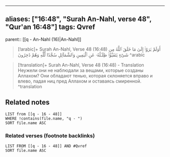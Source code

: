 
---
aliases: ["16:48", "Surah An-Nahl, verse 48", "Qur'an 16:48"]
tags: Qvref
---

parent:: [[q - An-Nahl (16)|An-Nahl]]

> [!arabic]+ Surah An-Nahl, Verse 48 (16:48)
> <span class="quran-arabic">أَوَلَمْ يَرَوْا۟ إِلَىٰ مَا خَلَقَ ٱللَّهُ مِن شَىْءٍ يَتَفَيَّؤُا۟ ظِلَـٰلُهُۥ عَنِ ٱلْيَمِينِ وَٱلشَّمَآئِلِ سُجَّدًا لِّلَّهِ وَهُمْ دَٰخِرُونَ</span>
^arabic

> [!translation]+ Surah An-Nahl, Verse 48 (16:48) - Translation
> Неужели они не наблюдали за вещами, которые созданы Аллахом? Они обладают тенью, которая склоняется вправо и влево, падая ниц пред Аллахом и оставаясь смиренной.
^translation



## Related notes
```dataview
LIST from [[q - 16 - 48]]
WHERE !contains(file.name, "q - ")
SORT file.name ASC
```

### Related verses (footnote backlinks)
```dataview
LIST FROM [[q - 16 - 48]] AND #Qvref
SORT file.name ASC
```

